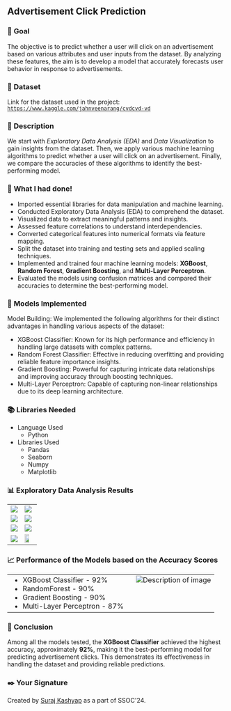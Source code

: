 ## **Advertisement Click Prediction**

### 🎯 **Goal**
The objective is to predict whether a user will click on an advertisement based on various attributes and user inputs from the dataset. By analyzing these features, the aim is to develop a model that accurately forecasts user behavior in response to advertisements.

### 🧵 **Dataset**
Link for the dataset used in the project: [`https://www.kaggle.com/jahnveenarang/cvdcvd-vd`](https://www.kaggle.com/jahnveenarang/cvdcvd-vd)

### 🧾 **Description**
We start with *Exploratory Data Analysis (EDA)* and *Data Visualization* to gain insights from the dataset. Then, we apply various machine learning algorithms to predict whether a user will click on an advertisement. Finally, we compare the accuracies of these algorithms to identify the best-performing model.

### 🧮 **What I had done!**
- Imported essential libraries for data manipulation and machine learning.
- Conducted Exploratory Data Analysis (EDA) to comprehend the dataset.
- Visualized data to extract meaningful patterns and insights.
- Assessed feature correlations to understand interdependencies.
- Converted categorical features into numerical formats via feature mapping.
- Split the dataset into training and testing sets and applied scaling techniques.
- Implemented and trained four machine learning models: **XGBoost**, **Random Forest**, **Gradient Boosting**, and **Multi-Layer Perceptron**.
- Evaluated the models using confusion matrices and compared their accuracies to determine the best-performing model.

### 🚀 **Models Implemented**
Model Building: We implemented the following algorithms for their distinct advantages in handling various aspects of the dataset:

- XGBoost Classifier: Known for its high performance and efficiency in handling large datasets with complex patterns.
- Random Forest Classifier: Effective in reducing overfitting and providing reliable feature importance insights.
- Gradient Boosting: Powerful for capturing intricate data relationships and improving accuracy through boosting techniques.
- Multi-Layer Perceptron: Capable of capturing non-linear relationships due to its deep learning architecture.

### 📚 **Libraries Needed**
- Language Used
  - Python
- Libraries Used
  - Pandas
  - Seaborn
  - Numpy
  - Matplotlib
    
### 📊 **Exploratory Data Analysis Results**
<table>
    <tr>
        <td><img src="https://github.com/snega16/ML-Crate/blob/snega16/Advertisement%20Click%20Prediction/Images/gender.png"></td>
        <td><img src="https://github.com/snega16/ML-Crate/blob/snega16/Advertisement%20Click%20Prediction/Images/purchased.png"></td>
    </tr>
    <tr>
        <td><img src="https://github.com/snega16/ML-Crate/blob/snega16/Advertisement%20Click%20Prediction/Images/age-purchased.png"></td>
        <td><img src="https://github.com/snega16/ML-Crate/blob/snega16/Advertisement%20Click%20Prediction/Images/salary-purchased.png"></td>
    </tr>
    <tr>
        <td><img src="https://github.com/snega16/ML-Crate/blob/snega16/Advertisement%20Click%20Prediction/Images/box-purchased-salary.png"></td>
        <td><img src="https://github.com/snega16/ML-Crate/blob/snega16/Advertisement%20Click%20Prediction/Images/box-purchased-age.png"></td>
    </tr>
    <tr>
        <td><img src="https://github.com/snega16/ML-Crate/blob/snega16/Advertisement%20Click%20Prediction/Images/purchased-gender.png"></td>
        <td><img width=70% src='https://github.com/snega16/ML-Crate/blob/snega16/Advertisement%20Click%20Prediction/Images/correlation.png'></td>
    </tr>
</table>

### 📈 **Performance of the Models based on the Accuracy Scores**
<table>
    <tr>
        <td style="padding-right: 20px; vertical-align: top;">
            <ul style="list-style-type: disc; margin: 0;">
                <li>XGBoost Classifier - 92%</li>
                <li>RandomForest - 90%</li>
                <li>Gradient Boosting - 90%</li>
                <li>Multi-Layer Perceptron - 87%</li>
            </ul>
        </td>
        <td style="vertical-align: top;">
            <img src="https://github.com/snega16/ML-Crate/blob/snega16/Advertisement%20Click%20Prediction/Images/accuracy.png" alt="Description of image" style="max-width: 200px; max-height: 200px;">
        </td>
    </tr>
</table>


### 📢 **Conclusion**
Among all the models tested, the **XGBoost Classifier** achieved the highest accuracy, approximately **92%**, making it the best-performing model for predicting advertisement clicks. This demonstrates its effectiveness in handling the dataset and providing reliable predictions.

### ✒️ **Your Signature**
Created by [Suraj Kashyap](https://github.com/imsuraj675) as a part of SSOC'24.
